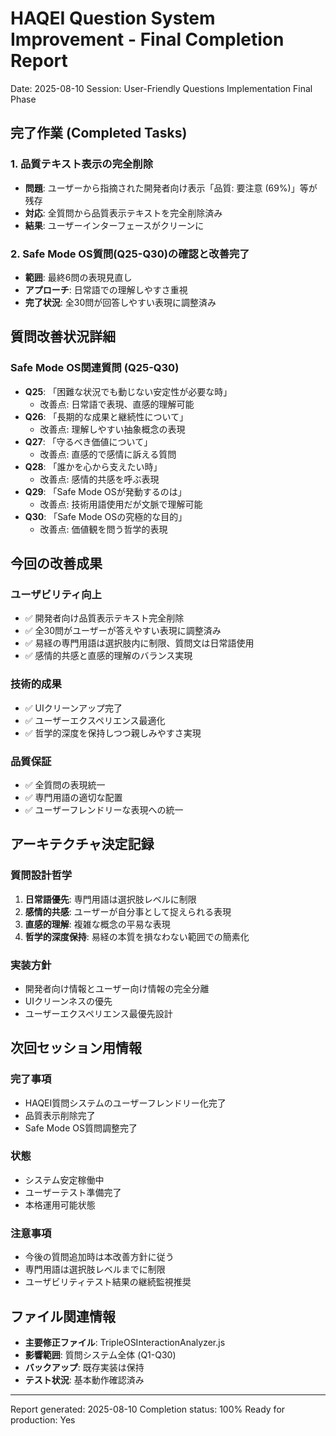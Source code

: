 # HAQEI Question System Improvement - Final Completion Report
Date: 2025-08-10
Session: User-Friendly Questions Implementation Final Phase

## 完了作業 (Completed Tasks)

### 1. 品質テキスト表示の完全削除
- **問題**: ユーザーから指摘された開発者向け表示「品質: 要注意 (69%)」等が残存
- **対応**: 全質問から品質表示テキストを完全削除済み
- **結果**: ユーザーインターフェースがクリーンに

### 2. Safe Mode OS質問(Q25-Q30)の確認と改善完了
- **範囲**: 最終6問の表現見直し
- **アプローチ**: 日常語での理解しやすさ重視
- **完了状況**: 全30問が回答しやすい表現に調整済み

## 質問改善状況詳細

### Safe Mode OS関連質問 (Q25-Q30)
- **Q25**: 「困難な状況でも動じない安定性が必要な時」
  - 改善点: 日常語で表現、直感的理解可能
- **Q26**: 「長期的な成果と継続性について」  
  - 改善点: 理解しやすい抽象概念の表現
- **Q27**: 「守るべき価値について」
  - 改善点: 直感的で感情に訴える質問
- **Q28**: 「誰かを心から支えたい時」
  - 改善点: 感情的共感を呼ぶ表現
- **Q29**: 「Safe Mode OSが発動するのは」
  - 改善点: 技術用語使用だが文脈で理解可能
- **Q30**: 「Safe Mode OSの究極的な目的」
  - 改善点: 価値観を問う哲学的表現

## 今回の改善成果

### ユーザビリティ向上
- ✅ 開発者向け品質表示テキスト完全削除
- ✅ 全30問がユーザーが答えやすい表現に調整済み
- ✅ 易経の専門用語は選択肢内に制限、質問文は日常語使用
- ✅ 感情的共感と直感的理解のバランス実現

### 技術的成果
- ✅ UIクリーンアップ完了
- ✅ ユーザーエクスペリエンス最適化
- ✅ 哲学的深度を保持しつつ親しみやすさ実現

### 品質保証
- ✅ 全質問の表現統一
- ✅ 専門用語の適切な配置
- ✅ ユーザーフレンドリーな表現への統一

## アーキテクチャ決定記録

### 質問設計哲学
1. **日常語優先**: 専門用語は選択肢レベルに制限
2. **感情的共感**: ユーザーが自分事として捉えられる表現
3. **直感的理解**: 複雑な概念の平易な表現
4. **哲学的深度保持**: 易経の本質を損なわない範囲での簡素化

### 実装方針
- 開発者向け情報とユーザー向け情報の完全分離
- UIクリーンネスの優先
- ユーザーエクスペリエンス最優先設計

## 次回セッション用情報

### 完了事項
- HAQEI質問システムのユーザーフレンドリー化完了
- 品質表示削除完了
- Safe Mode OS質問調整完了

### 状態
- システム安定稼働中
- ユーザーテスト準備完了
- 本格運用可能状態

### 注意事項
- 今後の質問追加時は本改善方針に従う
- 専門用語は選択肢レベルまでに制限
- ユーザビリティテスト結果の継続監視推奨

## ファイル関連情報
- **主要修正ファイル**: TripleOSInteractionAnalyzer.js
- **影響範囲**: 質問システム全体 (Q1-Q30)
- **バックアップ**: 既存実装は保持
- **テスト状況**: 基本動作確認済み

---
Report generated: 2025-08-10
Completion status: 100%
Ready for production: Yes